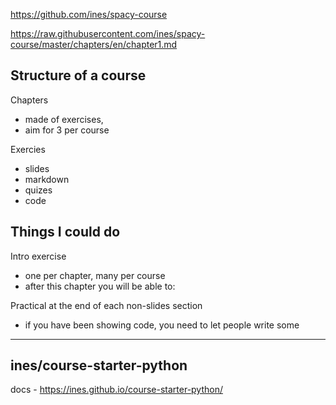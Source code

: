 https://github.com/ines/spacy-course

https://raw.githubusercontent.com/ines/spacy-course/master/chapters/en/chapter1.md


## Structure of a course

Chapters 
- made of exercises,
- aim for 3 per course

Exercies
- slides
- markdown
- quizes
- code


## Things I could do

Intro exercise
- one per chapter, many per course
- after this chapter you will be able to:

Practical at the end of each non-slides section
- if you have been showing code, you need to let people write some


---


## ines/course-starter-python

docs - https://ines.github.io/course-starter-python/
